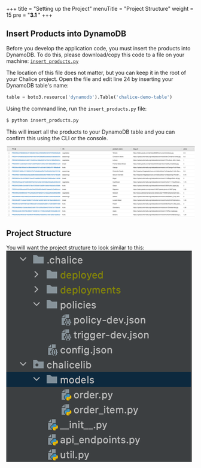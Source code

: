 +++
title = "Setting up the Project"
menuTitle = "Project Structure"
weight = 15
pre = "<b>3.1 </b>"
+++


## Insert Products into DynamoDB
Before you develop the application code, you must insert the products into DynamoDB. To do this, please download/copy this code to a file on your machine: [`insert_products.py`](https://github.com/madhavmehta1/aws-chalice-ecommerce-workshop/blob/master/resources/code/insert_products.py)

The location of this file does not matter, but you can keep it in the root of your Chalice project. Open the file and edit line 24 by inserting your DynamoDB table's name:

```python
table = boto3.resource('dynamodb').Table('chalice-demo-table')
```

Using the command line, run the `insert_products.py` file:
```bash
$ python insert_products.py
```

This will insert all the products to your DynamoDB table and you can confirm this using the CLI or the console.

![DynamoDBTable](/images/ddb-products.png)

## Project Structure
You will want the project structure to look similar to this:
![Structure](/images/project-structure.png)